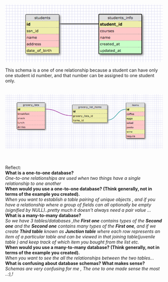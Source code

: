 ![More Schema](imgs/schema1.png)

This schema is a one of one relationship because a student can have only one student id number, and that number can be assigned to one student only.<br>
<br>
<br>
![Many Relationships](imgs/schemas2.png)<br>
<br>
<br>

Reflect:<br>
**What is a one-to-one database?**<br>
_One-to-one relationships are used when two things have a single relationship to one another_<br>
**When would you use a one-to-one database? (Think generally, not in terms of the example you created).**<br>
_When you want to establish a table pairing of unique objects , and if you have a relationship where a group of fields can all optionally be empty (signified by NULL)..pretty much it doesn't always need a pair value ..._<br>
**What is a many-to-many database?**<br>
_So we have 3 tables/databases ,the **First one** contains types of the **Second one** and the **Second one** contains many types of the **First one**, and if we create **Third table** known as  **Junction table** where each row represents an item of a particular table and can be viewed in that joining table(juvenile table ) and keep track of which item you bought from the list etc._<br>
**When would you use a many-to-many database? (Think generally, not in terms of the example you created).**<br>
_When you want to see the all the relationships between the two tables..._<br>
**What is confusing about database schemas? What makes sense?**<br>
_Schemas are very confusing for me , The one to one made sense the most ..:),!_

